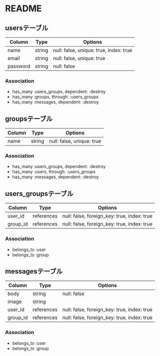 # README

## usersテーブル

|Column|Type|Options|
|------|----|-------|
|name|string|null: false, unique: true, index: true|
|email|string|null: false, unique: true|
|password|string|null: false|

### Association
- has_many :users_groups, dependent: :destroy
- has_many :groups, through: :users_groups
- has_many :messages, dependent: :destroy


## groupsテーブル

|Column|Type|Options|
|------|----|-------|
|name|string|null: false, unique: true|

### Association
- has_many :users_groups, dependent: :destroy
- has_many :users, through: :users_groups
- has_many :messages, dependent: :destroy


## users_groupsテーブル

|Column|Type|Options|
|------|----|-------|
|user_id|references|null: false, foreign_key: true, index: true|
|group_id|references|null: false, foreign_key: true, index: true|

### Association
- belongs_to :user
- belongs_to :group


## messagesテーブル

|Column|Type|Options|
|------|----|-------|
|body|string|null: false|
|image|string||
|user_id|references|null: false, foreign_key: true, index: true|
|group_id|references|null: false, foreign_key: true, index: true|

### Association
- belongs_to :user
- belongs_to :group